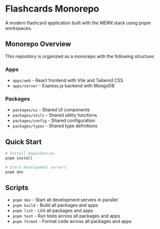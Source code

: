 # Flashcards Monorepo

A modern flashcard application built with the MERN stack using pnpm workspaces.

## Monorepo Overview

This repository is organized as a monorepo with the following structure:

### Apps

- `apps/web` - React frontend with Vite and Tailwind CSS
- `apps/server` - Express.js backend with MongoDB

### Packages

- `packages/ui` - Shared UI components
- `packages/utils` - Shared utility functions
- `packages/config` - Shared configuration
- `packages/types` - Shared type definitions

## Quick Start

```bash
# Install dependencies
pnpm install

# Start development servers
pnpm dev
```

## Scripts

- `pnpm dev` - Start all development servers in parallel
- `pnpm build` - Build all packages and apps
- `pnpm lint` - Lint all packages and apps
- `pnpm test` - Run tests across all packages and apps
- `pnpm format` - Format code across all packages and apps
